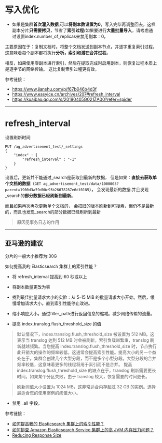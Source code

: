 # 写入优化

- 如果是集群**首次灌入数据**,可以**将副本数设置为0**，写入完毕再调整回去，这样副本分片**只需要拷贝**，节省了**索引过程**/如果要进行**大量批量导入**，请考虑通过设置index.number_of_replicas来禁用副本：0。

主要原因在于：复制文档时，将整个文档发送到副本节点，并逐字重复索引过程。这意味着每个副本都将执行**分析，索引和潜在合并过程**。

相反，如果使用零副本进行索引，然后在提取完成时启用副本，则恢复过程本质上是逐字节的网络传输。 这比复制索引过程更有效。


参考链接：

- https://www.jianshu.com/p/f67b046b4d3f
- https://www.easyice.cn/archives/207#refresh_interval
- https://kuaibao.qq.com/s/20180405G021ZA00?refer=spider

---
# refresh_interval
设置刷新时间
```
PUT /ag_advertisement_test/_settings
{
    "index" : {
        "refresh_interval" : "-1"
    }
}
```
设置后，更新并不能通过_search是获取到最新的数据，
但是如果：**直接去获取单个文档的数据**（`GET ag_advertisement_test/data/1000003?parent=1900d3a59d00c93b26678287e6df0185`），
会发现最新的数据.并且发现_search的**部分数据已经刷新到最新**。

而且如果再次再次更新单个文档的， 会把旧的版本刷新到可搜素，但仍不是最新的，而且也发现_search的部分数据已经刷新到最新

> 原因见事务日志的作用

---
## 亚马逊的建议
分片的一般大小推荐为:30G

如何提高我的 Elasticsearch 集群上的索引性能？

- 将 refresh_interval 提高到 60 秒或以上

- 将副本数量更改为零

- 找到最佳批量请求大小的实验：从 5–15 MiB 的批量请求大小开始。然后，缓慢增加请求大小，直到索引性能停止改进。

- 缩小响应大小。通过filter_path进行返回信息的缩减。减少网络传输的流量。

- 提高 index.translog.flush_threshold_size 的值
> 默认情况下，index.translog.flush_threshold_size 被设置为 512 MB。这表示当 translog 达到 512 MB 时会被刷新。索引负载越繁重，translog 刷新就越频繁。当您提高 index.translog.flush_threshold_size 时，节点执行此开销大的操作的频率较低。这通常会提高索引性能。提高大小的另一个益处在于，集群会创建几个大型分段，而不是多个小型分段。大型分段的合并频率较低，这意味着更多的线程将用于索引而不是合并。
提高 index.translog.flush_threshold_size 的缺点在于，translog 刷新需要更长时间。如果某个分区失败，由于 translog 较大，恢复需要的时间更长。

> 刷新阈值大小设置为 1024 MB，这非常适合内存超过 32 GB 的实例。选择最适合您的使用案例的阈值大小。

- 禁用 _all 字段。


参考链接：
- [如何提高我的 Elasticsearch 集群上的索引性能？](https://aws.amazon.com/cn/premiumsupport/knowledge-center/elasticsearch-indexing-performance/)
- [如何排查 Amazon Elasticsearch Service 集群上的高 JVM 内存压力问题？](https://amazonaws-china.com/cn/premiumsupport/knowledge-center/high-jvm-memory-pressure-elasticsearch/)
- [Reducing Response Size](https://docs.aws.amazon.com/elasticsearch-service/latest/developerguide/es-indexing.html#es-indexing-size)

